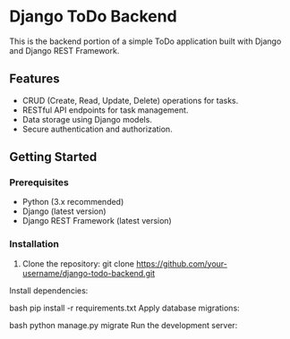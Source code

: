 # Django ToDo Backend

This is the backend portion of a simple ToDo application built with Django and Django REST Framework.

## Features

- CRUD (Create, Read, Update, Delete) operations for tasks.
- RESTful API endpoints for task management.
- Data storage using Django models.
- Secure authentication and authorization.

## Getting Started

### Prerequisites

- Python (3.x recommended)
- Django (latest version)
- Django REST Framework (latest version)

### Installation

1. Clone the repository:
   git clone https://github.com/your-username/django-todo-backend.git

Install dependencies:

bash
pip install -r requirements.txt
Apply database migrations:

bash
python manage.py migrate
Run the development server:

